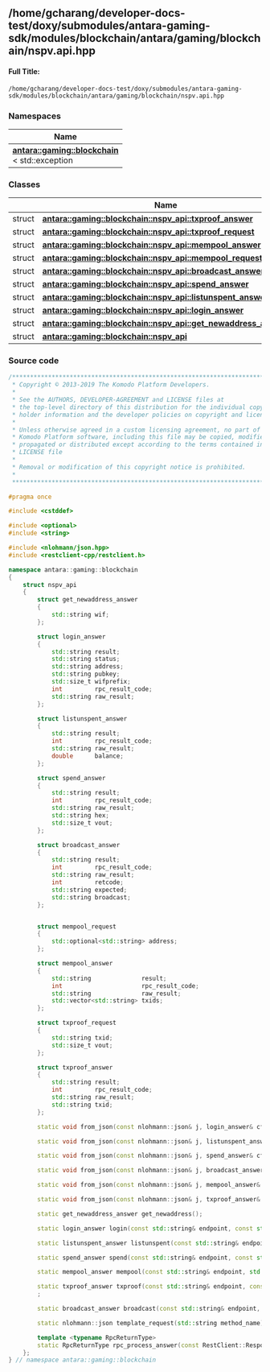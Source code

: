 

## /home/gcharang/developer-docs-test/doxy/submodules/antara-gaming-sdk/modules/blockchain/antara/gaming/blockchain/nspv.api.hpp

#### Full Title:
```
/home/gcharang/developer-docs-test/doxy/submodules/antara-gaming-sdk/modules/blockchain/antara/gaming/blockchain/nspv.api.hpp
```







### Namespaces

| Name           |
| -------------- |
| **[antara::gaming::blockchain](Namespaces/namespaceantara_1_1gaming_1_1blockchain.md)** <br>< std::exception  |

### Classes

|                | Name           |
| -------------- | -------------- |
| struct | **[antara::gaming::blockchain::nspv_api::txproof_answer](Classes/structantara_1_1gaming_1_1blockchain_1_1nspv__api_1_1txproof__answer.md)**  |
| struct | **[antara::gaming::blockchain::nspv_api::txproof_request](Classes/structantara_1_1gaming_1_1blockchain_1_1nspv__api_1_1txproof__request.md)**  |
| struct | **[antara::gaming::blockchain::nspv_api::mempool_answer](Classes/structantara_1_1gaming_1_1blockchain_1_1nspv__api_1_1mempool__answer.md)**  |
| struct | **[antara::gaming::blockchain::nspv_api::mempool_request](Classes/structantara_1_1gaming_1_1blockchain_1_1nspv__api_1_1mempool__request.md)**  |
| struct | **[antara::gaming::blockchain::nspv_api::broadcast_answer](Classes/structantara_1_1gaming_1_1blockchain_1_1nspv__api_1_1broadcast__answer.md)**  |
| struct | **[antara::gaming::blockchain::nspv_api::spend_answer](Classes/structantara_1_1gaming_1_1blockchain_1_1nspv__api_1_1spend__answer.md)**  |
| struct | **[antara::gaming::blockchain::nspv_api::listunspent_answer](Classes/structantara_1_1gaming_1_1blockchain_1_1nspv__api_1_1listunspent__answer.md)**  |
| struct | **[antara::gaming::blockchain::nspv_api::login_answer](Classes/structantara_1_1gaming_1_1blockchain_1_1nspv__api_1_1login__answer.md)**  |
| struct | **[antara::gaming::blockchain::nspv_api::get_newaddress_answer](Classes/structantara_1_1gaming_1_1blockchain_1_1nspv__api_1_1get__newaddress__answer.md)**  |
| struct | **[antara::gaming::blockchain::nspv_api](Classes/structantara_1_1gaming_1_1blockchain_1_1nspv__api.md)**  |















### Source code

```cpp
/******************************************************************************
 * Copyright © 2013-2019 The Komodo Platform Developers.                      *
 *                                                                            *
 * See the AUTHORS, DEVELOPER-AGREEMENT and LICENSE files at                  *
 * the top-level directory of this distribution for the individual copyright  *
 * holder information and the developer policies on copyright and licensing.  *
 *                                                                            *
 * Unless otherwise agreed in a custom licensing agreement, no part of the    *
 * Komodo Platform software, including this file may be copied, modified,     *
 * propagated or distributed except according to the terms contained in the   *
 * LICENSE file                                                               *
 *                                                                            *
 * Removal or modification of this copyright notice is prohibited.            *
 *                                                                            *
 ******************************************************************************/

#pragma once

#include <cstddef> 

#include <optional> 
#include <string>   

#include <nlohmann/json.hpp>           
#include <restclient-cpp/restclient.h> 

namespace antara::gaming::blockchain
{
    struct nspv_api
    {
        struct get_newaddress_answer
        {
            std::string wif;
        };

        struct login_answer
        {
            std::string result;
            std::string status;
            std::string address;
            std::string pubkey;
            std::size_t wifprefix;
            int         rpc_result_code;
            std::string raw_result;
        };

        struct listunspent_answer
        {
            std::string result;
            int         rpc_result_code;
            std::string raw_result;
            double      balance;
        };

        struct spend_answer
        {
            std::string result;
            int         rpc_result_code;
            std::string raw_result;
            std::string hex;
            std::size_t vout;
        };

        struct broadcast_answer
        {
            std::string result;
            int         rpc_result_code;
            std::string raw_result;
            int         retcode;
            std::string expected;
            std::string broadcast;
        };


        struct mempool_request
        {
            std::optional<std::string> address;
        };

        struct mempool_answer
        {
            std::string              result;
            int                      rpc_result_code;
            std::string              raw_result;
            std::vector<std::string> txids;
        };

        struct txproof_request
        {
            std::string txid;
            std::size_t vout;
        };

        struct txproof_answer
        {
            std::string result;
            int         rpc_result_code;
            std::string raw_result;
            std::string txid;
        };

        static void from_json(const nlohmann::json& j, login_answer& cfg);

        static void from_json(const nlohmann::json& j, listunspent_answer& cfg);

        static void from_json(const nlohmann::json& j, spend_answer& cfg);

        static void from_json(const nlohmann::json& j, broadcast_answer& cfg);

        static void from_json(const nlohmann::json& j, mempool_answer& cfg);

        static void from_json(const nlohmann::json& j, txproof_answer& cfg);

        static get_newaddress_answer get_newaddress();

        static login_answer login(const std::string& endpoint, const std::string& wif);

        static listunspent_answer listunspent(const std::string& endpoint, const std::string& address);

        static spend_answer spend(const std::string& endpoint, const std::string& address, double amount);

        static mempool_answer mempool(const std::string& endpoint, std::optional<mempool_request> request = std::nullopt);

        static txproof_answer txproof(const std::string& endpoint, const txproof_request& request);
        ;

        static broadcast_answer broadcast(const std::string& endpoint, const std::string& hex);

        static nlohmann::json template_request(std::string method_name) noexcept;

        template <typename RpcReturnType>
        static RpcReturnType rpc_process_answer(const RestClient::Response& resp) noexcept;
    };
} // namespace antara::gaming::blockchain
```




